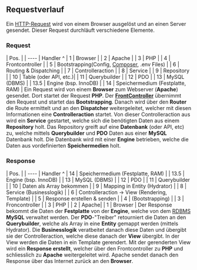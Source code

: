 ## Requestverlauf
Ein [HTTP-Request](/de/wiki/divers/http-request) wird von einem Browser ausgelöst und an einen Server gesendet. Dieser Request durchläuft verschiedene Elemente.



### Request
| Pos. |
| ---- | Handler ^
| 1    | Browser |
| 2    | Apache |
| 3    | PHP |
| 4    | Frontcontroller |
| 5    | Bootstrapping(Config, [Composer](https://lernjournal.d4rkmindz.ch/doku.php/installationen:composer), .env Files) |
| 6    | Routing & Dispatching |
| 7    | Controlleraction |
| 8    | Service |
| 9    | Repository |
| 10   | Table (oder API, etc.)|
| 11   | Querybuilder |
| 12   | PDO |
| 13   | MySQL (DBMS) |
| 13.5 | Engine (bsp. InnoDB) |
| 14   | Speichermedium (Festplatte, RAM) |
Ein Request wird von einem **Browser** zum Webserver (**Apache**) gesendet. Dort startet der Request **PHP**. Der **[FrontController](https://de.wikipedia.org/wiki/Front_Controller)** übernimmt den Request und startet das **Bootstrapping**. Danach wird über den **Router** die Route ermittelt und an den **Dispatcher** weitergeleitet, welcher mit diesen Informationen eine **Controlleraction** startet. Von dieser Controlleraction aus wird ein **Service** gestartet, welche sich die benötigten Daten aus einem **Repository** holt. Das Repository greift auf eine **Datenbank** (oder API, etc) zu, welche mittels **Querybuilder** und **PDO** Daten aus einer **MySQL** Datenbank holt. Die Datenbank wird mit einer **Engine** betrieben, welche die Daten aus vordefinierten **Speichermedien** holt.
### Response
| Pos. |
| ---- | Handler ^
| 14 | Speichermedium (Festplatte, RAM)  |
| 13.5   | Engine (bsp. InnoDB) |
| 13   | MySQL (DBMS) |
| 12   | PDO |
| 11   | Querybuilder |
| 10    | Daten als Array bekommen |
| 9    | Mapping in Entity (Hydrator) |
| 8    | Service (Businesslogik) |
| 6    | Controlleraction -> View (Rendering, Template) |
| 5    | Response erstellen & senden |
| 4    | (Bootstrapping) |
| 3    | Froncontroller |
| 3    | PHP |
| 2    | Apache|
| 1    | Browser |
Der Response bekommt die Daten der **Festplatte** von der **Engine**, welche von dem [RDBMS](/de/wiki/programmiersprachen/datenbanken/#datenbank_modelle) **MySQL** verwaltet werden. Der **PDO**-"Treiber" retourniert die Daten an den **Querybuilder**, welche als Array in eine **Entity** gemappt werden (mittels Hydrator). Die **Businesslogik** veratbeitet danach diese Daten und übergibt sie der Controlleraction, welche diese danach der **View** übergibt. In der View werden die Daten in ein Template gerendert. Mit der gerenderten View wird ein **Response erstellt**, welcher über den Frontcontroller zu **PHP** und schliesslich zu **Apache** weitergeleitet wird. Apache sendet danach den Response über das Internet zurück an den **Browser**.
